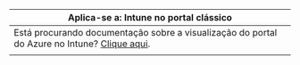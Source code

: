 |Aplica-se a: Intune no portal clássico |
|--|
|Está procurando documentação sobre a visualização do portal do Azure no Intune? [Clique aqui](https://docs.microsoft.com/intune/what-is-intune).|
| |
